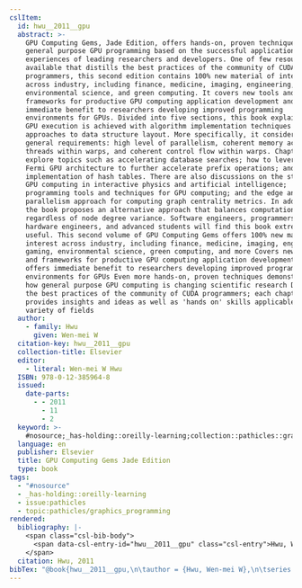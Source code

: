 ```yaml
---
cslItem:
  id: hwu__2011__gpu
  abstract: >-
    GPU Computing Gems, Jade Edition, offers hands-on, proven techniques for
    general purpose GPU programming based on the successful application
    experiences of leading researchers and developers. One of few resources
    available that distills the best practices of the community of CUDA
    programmers, this second edition contains 100% new material of interest
    across industry, including finance, medicine, imaging, engineering, gaming,
    environmental science, and green computing. It covers new tools and
    frameworks for productive GPU computing application development and provides
    immediate benefit to researchers developing improved programming
    environments for GPUs. Divided into five sections, this book explains how
    GPU execution is achieved with algorithm implementation techniques and
    approaches to data structure layout. More specifically, it considers three
    general requirements: high level of parallelism, coherent memory access by
    threads within warps, and coherent control flow within warps. Chapters
    explore topics such as accelerating database searches; how to leverage the
    Fermi GPU architecture to further accelerate prefix operations; and GPU
    implementation of hash tables. There are also discussions on the state of
    GPU computing in interactive physics and artificial intelligence;
    programming tools and techniques for GPU computing; and the edge and node
    parallelism approach for computing graph centrality metrics. In addition,
    the book proposes an alternative approach that balances computation
    regardless of node degree variance. Software engineers, programmers,
    hardware engineers, and advanced students will find this book extremely
    useful. This second volume of GPU Computing Gems offers 100% new material of
    interest across industry, including finance, medicine, imaging, engineering,
    gaming, environmental science, green computing, and more Covers new tools
    and frameworks for productive GPU computing application development and
    offers immediate benefit to researchers developing improved programming
    environments for GPUs Even more hands-on, proven techniques demonstrating
    how general purpose GPU computing is changing scientific research Distills
    the best practices of the community of CUDA programmers; each chapter
    provides insights and ideas as well as 'hands on' skills applicable to a
    variety of fields
  author:
    - family: Hwu
      given: Wen-mei W
  citation-key: hwu__2011__gpu
  collection-title: Elsevier
  editor:
    - literal: Wen-mei W Hwu
  ISBN: 978-0-12-385964-8
  issued:
    date-parts:
      - - 2011
        - 11
        - 2
  keyword: >-
    #nosource;_has-holding::oreilly-learning;collection::pathicles::graphics_programming
  language: en
  publisher: Elsevier
  title: GPU Computing Gems Jade Edition
  type: book
tags:
  - "#nosource"
  - _has-holding::oreilly-learning
  - issue:pathicles
  - topic:pathicles/graphics_programming
rendered:
  bibliography: |-
    <span class="csl-bib-body">
      <span data-csl-entry-id="hwu__2011__gpu" class="csl-entry">Hwu, W. W. 2011. <i>GPU Computing Gems Jade Edition</i> (Wen-mei W Hwu, Ed.). Elsevier.</span>
    </span>
  citation: Hwu, 2011
bibTex: "@book{hwu__2011__gpu,\n\tauthor = {Hwu, Wen-mei W},\n\tseries = {Elsevier},\n\teditor = {{Wen-mei W Hwu}},\n\tyear = {2011},\n\tmonth = {nov 2},\n\tpublisher = {Elsevier},\n\ttitle = {GPU {Computing} {Gems} {Jade} {Edition}},\n}\n\n"
---
```

